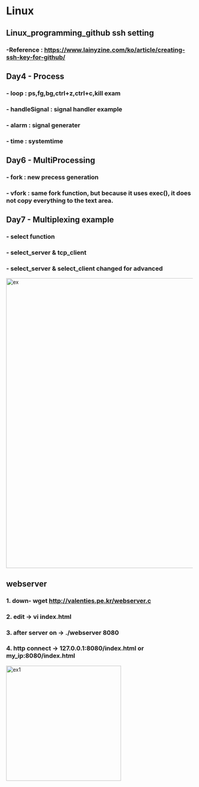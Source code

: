 # Linux
## Linux_programming_github ssh setting
###  -Reference : https://www.lainyzine.com/ko/article/creating-ssh-key-for-github/

## Day4 - Process
### - loop : ps,fg,bg,ctrl+z,ctrl+c,kill exam
### - handleSignal : signal handler example
### - alarm : signal generater
### - time : systemtime

## Day6 - MultiProcessing
### - fork : new precess generation
### - vfork : same fork function, but because it uses exec(), it does not copy everything to the text area.

## Day7 - Multiplexing example 
### - select function
### - select_server & tcp_client
### - select_server & select_client changed for advanced
<img width="781" alt="ex" src="https://user-images.githubusercontent.com/68939513/203499540-dd7ff802-1ecf-4e45-b92b-341e3dd4ac3a.png">

##  webserver
### 1. down- wget http://valenties.pe.kr/webserver.c
### 2. edit -> vi index.html
### 3. after server on -> ./webserver 8080
### 4. http connect -> 127.0.0.1:8080/index.html or my_ip:8080/index.html
<img width="310" alt="ex1" src="https://user-images.githubusercontent.com/68939513/203499483-bfba9d04-238c-451b-a3c4-fe1b13f6ddd7.png">
